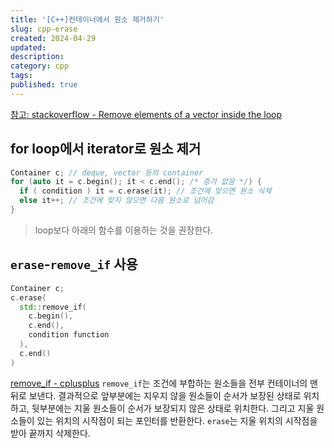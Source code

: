 ```yaml
---
title: '[C++]컨테이너에서 원소 제거하기'
slug: cpp-erase
created: 2024-04-29
updated:
description:
category: cpp
tags:
published: true
---
```


[참고: stackoverflow - Remove elements of a vector inside the loop][1]

## for loop에서 iterator로 원소 제거

```cpp
Container c; // deque, vector 등의 container
for (auto it = c.begin(); it < c.end(); /* 증가 없음 */) {
  if ( condition ) it = c.erase(it); // 조건에 맞으면 원소 삭제
  else it++; // 조건에 맞지 않으면 다음 원소로 넘어감
}
```

> loop보다 아래의 함수를 이용하는 것을 권장한다.

## `erase`-`remove_if` 사용

```cpp
Container c;
c.erase(
  std::remove_if(
    c.begin(),
    c.end(),
    condition function
  ),
  c.end()
)
```

[remove_if - cplusplus][2]
`remove_if`는 조건에 부합하는 원소들을 전부 컨테이너의 맨 뒤로 보낸다.
결과적으로 앞부분에는 지우지 않을 원소들이 순서가 보장된 상태로 위치하고, 뒷부분에는 지울 원소들이 순서가 보장되지 않은 상태로 위치한다.
그리고 지울 원소들이 있는 위치의 시작점이 되는 포인터를 반환한다.
`erase`는 지울 위치의 시작점을 받아 끝까지 삭제한다.

[1]: https://stackoverflow.com/questions/8628951/remove-elements-of-a-vector-inside-the-loop
[2]: https://cplusplus.com/reference/algorithm/remove_if/
